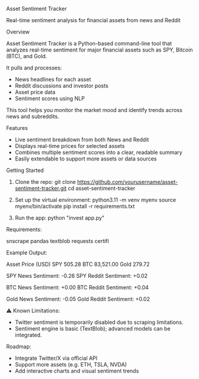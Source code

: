 Asset Sentiment Tracker

Real-time sentiment analysis for financial assets from news and Reddit

Overview

Asset Sentiment Tracker is a Python-based command-line tool that analyzes real-time sentiment for major financial assets such as SPY, Bitcoin (BTC), and Gold.

It pulls and processes:

- News headlines for each asset
- Reddit discussions and investor posts
- Asset price data
- Sentiment scores using NLP

This tool helps you monitor the market mood and identify trends across news and subreddits.

Features

- Live sentiment breakdown from both News and Reddit
- Displays real-time prices for selected assets
- Combines multiple sentiment scores into a clear, readable summary
- Easily extendable to support more assets or data sources

Getting Started

1. Clone the repo:
git clone https://github.com/yourusername/asset-sentiment-tracker.git
cd asset-sentiment-tracker

2. Set up the virtual environment:
python3.11 -m venv myenv
source myenv/bin/activate
pip install -r requirements.txt

3. Run the app:
python "invest app.py"


Requirements:

snscrape
pandas
textblob
requests
certifi


Example Output:

Asset   Price (USD)
SPY     505.28
BTC     83,521.00
Gold    279.72

SPY News Sentiment: -0.26
SPY Reddit Sentiment: +0.02

BTC News Sentiment: +0.00
BTC Reddit Sentiment: +0.04

Gold News Sentiment: -0.05
Gold Reddit Sentiment: +0.02


⚠ Known Limitations:

- Twitter sentiment is temporarily disabled due to scraping limitations.
- Sentiment engine is basic (TextBlob); advanced models can be integrated.

Roadmap:

- Integrate Twitter/X via official API
- Support more assets (e.g. ETH, TSLA, NVDA)
- Add interactive charts and visual sentiment trends
